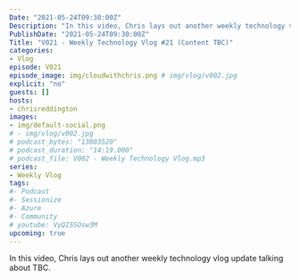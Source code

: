 ```yaml
---
Date: "2021-05-24T09:30:00Z"
Description: "In this video, Chris lays out another weekly technology vlog update talking about TBC"
PublishDate: "2021-05-24T09:30:00Z"
Title: "V021 - Weekly Technology Vlog #21 (Content TBC)"
categories:
- Vlog
episode: V021
episode_image: img/cloudwithchris.png # img/vlog/v002.jpg
explicit: "no"
guests: []
hosts:
- chrisreddington
images:
- img/default-social.png
# - img/vlog/v002.jpg
# podcast_bytes: "13803520"
# podcast_duration: "14:19.000"
# podcast_file: V002 - Weekly Technology Vlog.mp3
series:
- Weekly Vlog
tags:
#- Podcast
#- Sessionize
#- Azure
#- Community
# youtube: VyQI5SOsw3M
upcoming: true
---
```

In this video, Chris lays out another weekly technology vlog update talking about TBC.